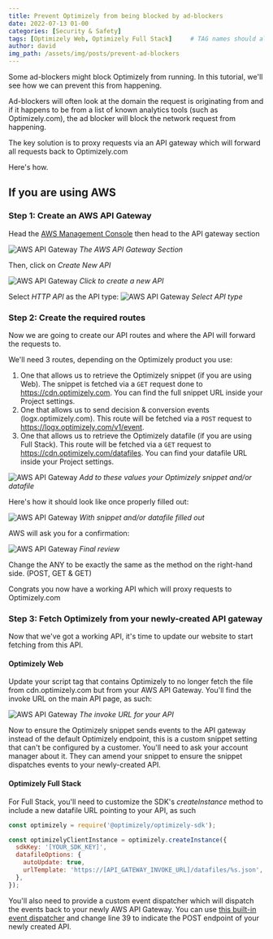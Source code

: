```yaml
---
title: Prevent Optimizely from being blocked by ad-blockers
date: 2022-07-13 01-00
categories: [Security & Safety]
tags: [Optimizely Web, Optimizely Full Stack]     # TAG names should always be lowercase
author: david
img_path: /assets/img/posts/prevent-ad-blockers
---
```


Some ad-blockers might block Optimizely from running. In this tutorial, we'll see how we can prevent this from happening. 

Ad-blockers will often look at the domain the request is originating from and if it happens to be from a list of known analytics tools (such as Optimizely.com), the ad blocker will block the network request from happening. 

The key solution is to proxy requests via an API gateway which will forward all requests back to Optimizely.com

Here's how. 

## If you are using AWS

### Step 1: Create an AWS API Gateway

Head the [AWS Management Console](https://aws.amazon.com) then head to the API gateway section

![AWS API Gateway](/image1.png)
_The AWS API Gateway Section_

Then, click on *Create New API*

![AWS API Gateway](/image2.png)
_Click to create a new API_

Select *HTTP API* as the API type:
![AWS API Gateway](/image3.png)
_Select API type_

### Step 2: Create the required routes 

Now we are going to create our API routes and where the API will forward the requests to. 

We'll need 3 routes, depending on the Optimizely product you use: 
1. One that allows us to retrieve the Optimizely snippet (if you are using Web). The snippet is fetched via a `GET` request done to https://cdn.optimizely.com. You can find the full snippet URL inside your Project settings. 
2. One that allows us to send decision & conversion events (logx.optimizely.com). This route will be fetched via a `POST` request to https://logx.optimizely.com/v1/event. 
3. One that allows us to retrieve the Optimizely datafile (if you are using Full Stack). This route will be fetched via a `GET` request to https://cdn.optimizely.com/datafiles. You can find your datafile URL inside your Project settings. 


![AWS API Gateway](/image4.png)
_Add to these values your Optimizely snippet and/or datafile_

Here's how it should look like once properly filled out: 

![AWS API Gateway](/image5.png)
_With snippet and/or datafile filled out_

AWS will ask you for a confirmation: 

![AWS API Gateway](/image6.png)
_Final review_

Change the ANY to be exactly the same as the method on the right-hand side. (POST, GET & GET)

Congrats you now have a working API which will proxy requests to Optimizely.com

### Step 3: Fetch Optimizely from your newly-created API gateway

Now that we've got a working API, it's time to update our website to start fetching from this API. 

#### Optimizely Web

Update your script tag that contains Optimizely to no longer fetch the file from cdn.optimizely.com but from your AWS API Gateway. 
You'll find the invoke URL on the main API page, as such: 

![AWS API Gateway](/image7.png)
_The invoke URL for your API_

Now to ensure the Optimizely snippet sends events to the API gateway instead of the default Optimizely endpoint, this is a custom snippet setting that can't be configured by a customer. You'll need to ask your account manager about it. They can amend your snippet to ensure the snippet dispatches events to your newly-created API. 

#### Optimizely Full Stack

For Full Stack, you'll need to customize the SDK's *createInstance* method to include a new datafile URL pointing to your API, as such

```javascript
const optimizely = require('@optimizely/optimizely-sdk');

const optimizelyClientInstance = optimizely.createInstance({
  sdkKey: '[YOUR_SDK_KEY]',
  datafileOptions: {
    autoUpdate: true,
    urlTemplate: 'https://[API_GATEWAY_INVOKE_URL]/datafiles/%s.json',
  },
});
```

You'll also need to provide a custom event dispatcher which will dispatch the events back to your newly AWS API Gateway. You can use [this built-in event dispatcher](https://github.com/optimizely/javascript-sdk/blob/master/packages/optimizely-sdk/lib/plugins/event_dispatcher/index.browser.ts#L39) and change line 39 to indicate the POST endpoint of your newly created API.
